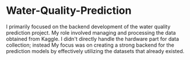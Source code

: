 # Water-Quality-Prediction
I primarily focused on the backend development of the water quality prediction project. My role involved managing and processing the data obtained from Kaggle. I didn't directly handle the hardware part for data collection; instead My focus was on creating a strong backend for the prediction models by effectively utilizing the datasets that already existed.
